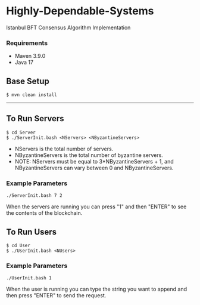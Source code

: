 # Highly-Dependable-Systems
Istanbul BFT Consensus Algorithm Implementation

### Requirements

- Maven 3.9.0
- Java 17

## Base Setup

```shell
$ mvn clean install 
```

---

## To Run Servers

```shell
$ cd Server
$ ./ServerInit.bash <NServers> <NByzantineServers> 
```

- NServers is the total number of servers.
- NByzantineServers is the total number of byzantine servers.
- NOTE: NServers must be equal to 3*NByzantineServers + 1, and NByzantineServers can vary between 0 and NByzantineServers. 

### Example Parameters
```
./ServerInit.bash 7 2
```

When the servers are running you can press "1" and then "ENTER" to see the contents of the blockchain.

## To Run Users


```shell
$ cd User
$ ./UserInit.bash <NUsers> 
```

### Example Parameters

```
./UserInit.bash 1
```

When the user is running you can type the string you want to append and then press "ENTER" to send the request.